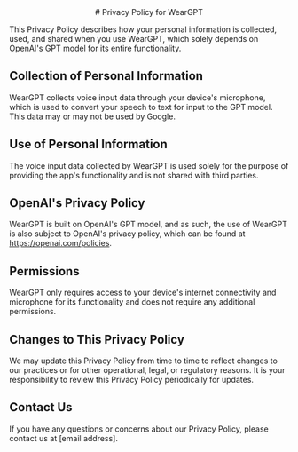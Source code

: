 <center># Privacy Policy for WearGPT</center>

This Privacy Policy describes how your personal information is collected, used, and shared when you use WearGPT, which solely depends on OpenAI's GPT model for its entire functionality.

## Collection of Personal Information

WearGPT collects voice input data through your device's microphone, which is used to convert your speech to text for input to the GPT model. This data may or may not be used by Google.

## Use of Personal Information

The voice input data collected by WearGPT is used solely for the purpose of providing the app's functionality and is not shared with third parties.

## OpenAI's Privacy Policy

WearGPT is built on OpenAI's GPT model, and as such, the use of WearGPT is also subject to OpenAI's privacy policy, which can be found at https://openai.com/policies.

## Permissions

WearGPT only requires access to your device's internet connectivity and microphone for its functionality and does not require any additional permissions.

## Changes to This Privacy Policy

We may update this Privacy Policy from time to time to reflect changes to our practices or for other operational, legal, or regulatory reasons. It is your responsibility to review this Privacy Policy periodically for updates.

## Contact Us

If you have any questions or concerns about our Privacy Policy, please contact us at [email address].
